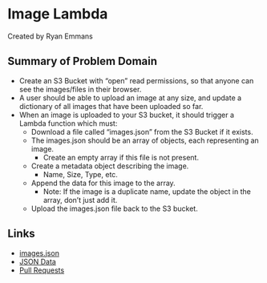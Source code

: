 # Image Lambda

Created by Ryan Emmans

## Summary of Problem Domain

- Create an S3 Bucket with “open” read permissions, so that anyone can see the images/files in their browser.
- A user should be able to upload an image at any size, and update a dictionary of all images that have been uploaded so far.
- When an image is uploaded to your S3 bucket, it should trigger a Lambda function which must:
  - Download a file called “images.json” from the S3 Bucket if it exists.
  - The images.json should be an array of objects, each representing an image.
    - Create an empty array if this file is not present.
  - Create a metadata object describing the image.
    - Name, Size, Type, etc.
  - Append the data for this image to the array.
    - Note: If the image is a duplicate name, update the object in the array, don’t just add it.
  - Upload the images.json file back to the S3 bucket.

## Links

- [images.json](https://ryanemmans-images.s3.us-west-2.amazonaws.com/images.json)
- [JSON Data](https://ryanemmans-images.s3.us-west-2.amazonaws.com/images.json?response-content-disposition=inline&X-Amz-Security-Token=IQoJb3JpZ2luX2VjEEkaCXVzLXdlc3QtMiJIMEYCIQCW9mnjKpJTpHcbsMLYrfnfJsCMtiTCRZM14Sl5tU4iRwIhAIYshODyEVT6M7tatnjmSC2qBXsPrucKgjkkOLZa3ZPwKv8CCPL%2F%2F%2F%2F%2F%2F%2F%2F%2F%2FwEQABoMMTk0NzU4OTg1OTU5Igzr6pIRsh0mwyAT6N8q0wKDHgNConv58AMxzeNOz7yJJ77NmWq%2BVxdf4ZFvZcLzQN4TKm2Krri%2FxxCQ7EoG2oetcIXLxAgd4AGRwm0YBqaEcm3nrbO6U2IgYX2spHLD16cSqiBRc248I1spffciqKuKGWMiO%2BDw81%2FtBsmtrLHbO%2Fk1Klcrkwh5hP3Eep4cGqIFPEtMV9kWVpwCT14I%2BXCm5K6dl7%2FDu%2FpqQwLDKEcDalqY1ZM%2BPFWV6UpkO9EEwxXhwDpDQtfI%2BcINKECtQh7JiDmFInd9YMFGvJOncl67GbsMh2g5sdbDpdoUkvX3kaiHOcIi%2B%2FpWEnSpUXhjFp24tjg4gf%2BFY2gX6rj0D%2FwKwFGXibh4rVNNxZCJNAup6byyUXRlfb%2FNntx34z3uWOg6j7NeGO2ZC8SzKmcjwRS98JPcuJbIPS5xFKkghk%2BBz1udT6SNxywesOmMyohL1pu0t5EwuOqvjAY6sgJfjrMnBb36vHveXluf3sVfsaMchhblenzHgm%2BBSFQ58OKrUHgz9%2FXuQ1KsOMv44lP4Er9FmJnDq3RnQakTzg3A2AggIzr7oOyq2F%2FAeeWUFcVou%2Fwe5AZ9ZNfczR0AXTQ7sSVQyZ5cAvOysFxr8A%2BzJjzAXmlagSlseEDT4%2Fm2iCerrgM13PA%2BZGMQe23HTXTwTsG8%2F%2BwEvuncyf84HQYWNXSf3T7%2Fgyi6baT4cNg9eadv4wndHzm382SjG8Hrle6sBhUKD%2BtRBiuHk0fLrst2qK2xOCVACQWR5B1JYVJ%2FrxATt84jmf8jbmv56%2Bl%2B1myEdi79NrisqlThcbSDl5x0b8ZfPP9YDwrPXVxGHEtXO7Wa5Ups5eCigm7%2B4K7ojG5rzcT6FcG2NmwnZRBG0uIFk88%3D&X-Amz-Algorithm=AWS4-HMAC-SHA256&X-Amz-Date=20211110T232413Z&X-Amz-SignedHeaders=host&X-Amz-Expires=300&X-Amz-Credential=ASIAS2WEKJDTQC5OLKEF%2F20211110%2Fus-west-2%2Fs3%2Faws4_request&X-Amz-Signature=f983c964110fd4f516ec0f5d3e38189ffe6cb20babcdef4b366c3d4032c17e51)
- [Pull Requests](https://github.com/ryanemmans/image-lambda/pulls?q=is%3Apr+is%3Aclosed)
